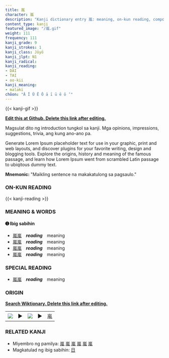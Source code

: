 ```yaml
---
title: 嵐
character: 嵐
description: "Kanji dictionary entry 嵐: meaning, on-kun reading, compounds, origin, related kanji"
content_type: kanji
featured_image: "/嵐.gif"
weight: 111
frequency: 111
kanji_grade: 9
kanji_strokes: 1
kanji_class: Jōyō
kanji_jlpt: N1
kanji_radical: 
kanji_reading: 
- DAI
- TAI
- oo-kii
kanji_meaning:
- malaki
chōon: "Ā Ī Ū Ē Ō ā ī ū ē ō ’"
---
```

[//]: # (Don't edit the line below. Kanji animated GIF code is automatically generated.)
{{< kanji-gif >}}

[//]: # (Edit below this line.)

**[Edit this at Github. Delete this link after editing.](https://github.com/tim0g/tim/tree/main/content/kanji/嵐/index.md)**

Magsulat dito ng introduction tungkol sa kanji. Mga opinions, impressions, suggestions, trivia, ang kung ano-ano pa.

Generate Lorem Ipsum placeholder text for use in your graphic, print and web layouts, and discover plugins for your favorite writing, design and blogging tools. Explore the origins, history and meaning of the famous passage, and learn how Lorem Ipsum went from scrambled Latin passage to ubiqitous dummy text.
 
**Mnemonic:** "Maikling sentence na makakatulong sa pagsaulo."

### ON-KUN READING

[//]: # (Don't edit the line below. ON-KUN READING code is automatically generated.)
{{< kanji-reading >}}

### MEANING & WORDS

#### ➊ **Ibig sabihin**
  - [嵐](../嵐)[嵐](../嵐)　***reading***　meaning
  - [嵐](../嵐)[嵐](../嵐)　***reading***　meaning
  - [嵐](../嵐)[嵐](../嵐)　***reading***　meaning
  - [嵐](../嵐)[嵐](../嵐)　***reading***　meaning

### SPECIAL READING
  - [嵐](../嵐)[嵐](../嵐)　***reading***　meaning

### ORIGIN

**[Search Wiktionary. Delete this link after editing.](https://wiktionary.org/wiki/嵐)**
<table class="kanji-table"><tr><td>
<img src="60px-嵐-bronze.svg.png">
</td><td>▶</td><td>
<img src="60px-嵐-oracle.svg.png">
</td><td>▶</td>
<td class="kanji-origin">嵐</td>
</tr></table>

### RELATED KANJI
- Miyembro ng pamilya: [嵐](../嵐) [嵐](../嵐) [嵐](../嵐) [嵐](../嵐) [嵐](../嵐) [嵐](../嵐)
- Magkatulad ng ibig sabihin: [日](../日)
